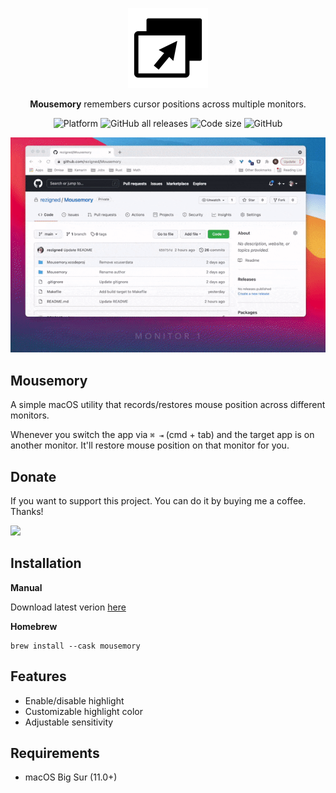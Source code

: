 <p align="center">
<img width="128" src="./Mousemory/Assets.xcassets/AppIcon.appiconset/icon-256.png?raw=true" />
</p>
<p align="center">
    <b>Mousemory</b> remembers cursor positions across multiple monitors.
</p>
<p align="center">
<img alt="Platform" src="https://img.shields.io/badge/platform-macos-blue?style=flat-square">
<img alt="GitHub all releases" src="https://img.shields.io/github/downloads/rezigned/Mousemory/total?style=flat-square">
<img alt="Code size" src="https://img.shields.io/github/languages/code-size/rezigned/Mousemory?style=flat-square">
<img alt="GitHub" src="https://img.shields.io/github/license/rezigned/Mousemory?style=flat-square">
</p>

<p align="center">
    <img alt="Demo" src=".github/mousemory.gif" />
</p>

## Mousemory

A simple macOS utility that records/restores mouse position across different monitors.

Whenever you switch the app via `⌘ ⇥` (cmd + tab) and the target app is on another monitor. It'll restore mouse position on that monitor for you.

## Donate

If you want to support this project. You can do it by buying me a coffee. Thanks!

<a href="https://www.buymeacoffee.com/rezigned"><img src="https://img.buymeacoffee.com/button-api/?text=Buy me a coffee&emoji=&slug=rezigned&button_colour=40DCA5&font_colour=ffffff&font_family=Bree&outline_colour=000000&coffee_colour=208A51"></a>
## Installation

**Manual**

Download latest verion [here](https://github.com/rezigned/Mousemory/releases)

**Homebrew**

```
brew install --cask mousemory
```
## Features

* Enable/disable highlight
* Customizable highlight color
* Adjustable sensitivity

## Requirements

* macOS Big Sur (11.0+)
